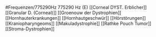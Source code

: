 #Frequenzen/775290Hz
775290 Hz (E)
[[Corneal DYST. Erblicher]]
[[Granular D. (Corneal)]]
[[Groenouw der Dystrophien]]
[[Hornhauterkrankungen]]
[[Hornhautgeschwür]]
[[Hörstörungen]]
[[Kraniopharyngeoms]]
[[Makuladystrophie]]
[[Rathke Pouch Tumor]]
[[Stroma-Dystrophien]]